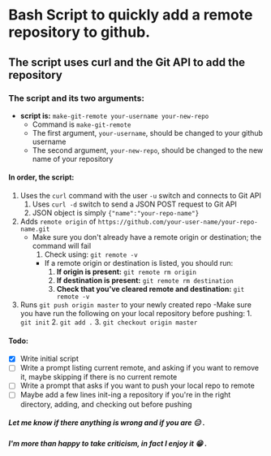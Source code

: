 # Bash Script to quickly add a remote repository to github.

## The script uses curl and the Git API to add the repository

### The script and its two arguments:
- **script is:** `make-git-remote your-username your-new-repo`
	* Command is `make-git-remote`
	* The first argument, `your-username`, should be changed to your github username
	* The second argument, `your-new-repo`, should be changed to the new name of your repository

#### In order, the script:
1. Uses the `curl` command with the user `-u` switch and connects to Git API
	1. Uses `curl -d` switch to send a JSON POST request to Git API
	2. JSON object is simply `{"name":"your-repo-name"}`
2. Adds `remote origin` of `https://github.com/your-user-name/your-repo-name.git`
	- Make sure you don't already have a remote origin or destination; the command will fail
		1. Check using: `git remote -v`
		- If a remote origin or destination is listed, you should run:
			1. **If origin is present:** `git remote rm origin`
			2. **If destination is present:** `git remote rm destination`
			3. **Check that you've cleared remote and destination:** `git remote -v`
3. Runs `git push origin master` to your newly created repo
	-Make sure you have run the following on your local repository before pushing:
		1. `git init`
		2. `git add .`
		3. `git checkout origin master`

#### Todo:
- [x] Write initial script
- [ ] Write a prompt listing current remote, and asking if you want to remove it, maybe skipping if there is no current remote
- [ ] Write a prompt that asks if you want to push your local repo to remote
- [ ] Maybe add a few lines init-ing a repository if you're in the right directory, adding, and checking out before pushing 

##### Let me know if there anything is wrong and if you are :expressionless: .
##### I'm more than happy to take criticism, in fact I enjoy it :grin: . 
